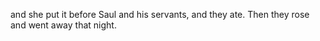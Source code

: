 and she put it before Saul and his servants, and they ate. Then they rose and went away that night.
